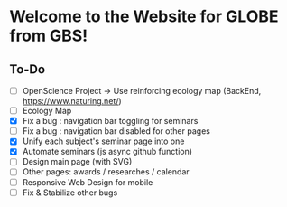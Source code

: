 # Welcome to the Website for GLOBE from GBS!

## To-Do
- [ ] OpenScience Project → Use reinforcing ecology map (BackEnd, https://www.naturing.net/)
- [ ] Ecology Map
- [x] Fix a bug : navigation bar toggling for seminars
- [ ] Fix a bug : navigation bar disabled for other pages
- [x] Unify each subject's seminar page into one
- [x] Automate seminars (js async github function)
- [ ] Design main page (with SVG)
- [ ] Other pages: awards / researches / calendar
- [ ] Responsive Web Design for mobile
- [ ] Fix & Stabilize other bugs
